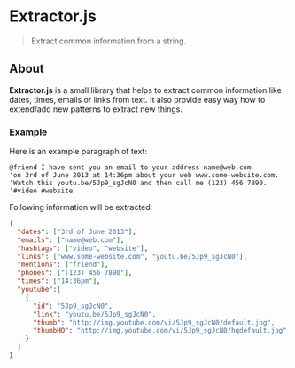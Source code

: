 # Extractor.js

> Extract common information from a string.



## About

**Extractor.js** is a small library that helps to extract common information like dates, times, emails or links from
text. It also provide easy way how to extend/add new patterns to extract new things.

### Example

Here is an example paragraph of text:

```
@friend I have sent you an email to your address name@web.com
'on 3rd of June 2013 at 14:36pm about your web www.some-website.com.
'Watch this youtu.be/5Jp9_sgJcN0 and then call me (123) 456 7890.
'#video #website
```

Following information will be extracted:

```json
{
  "dates": ["3rd of June 2013"],
  "emails": ["name@web.com"],
  "hashtags": ["video", "website"],
  "links": ["www.some-website.com", "youtu.be/5Jp9_sgJcN0"],
  "mentions": ["friend"],
  "phones": ["(123) 456 7890"],
  "times": ["14:36pm"],
  "youtube":[
    {
      "id": "5Jp9_sgJcN0",
      "link": "youtu.be/5Jp9_sgJcN0",
      "thumb": "http://img.youtube.com/vi/5Jp9_sgJcN0/default.jpg",
      "thumbHQ": "http://img.youtube.com/vi/5Jp9_sgJcN0/hqdefault.jpg"
    }
  ]
}
```
